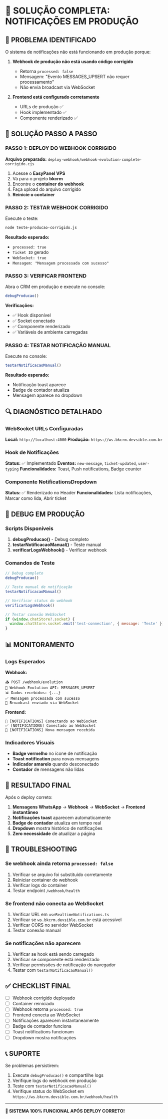 # 🔧 SOLUÇÃO COMPLETA: NOTIFICAÇÕES EM PRODUÇÃO

## 🎯 PROBLEMA IDENTIFICADO

O sistema de notificações não está funcionando em produção porque:

1. **Webhook de produção não está usando código corrigido**
   - Retorna `processed: false`
   - Mensagem: "Evento MESSAGES_UPSERT não requer processamento"
   - Não envia broadcast via WebSocket

2. **Frontend está configurado corretamente**
   - URLs de produção ✅
   - Hook implementado ✅
   - Componente renderizado ✅

## 🚀 SOLUÇÃO PASSO A PASSO

### PASSO 1: DEPLOY DO WEBHOOK CORRIGIDO

**Arquivo preparado:** `deploy-webhook/webhook-evolution-complete-corrigido.cjs`

1. Acesse o **EasyPanel VPS**
2. Vá para o projeto **bkcrm**
3. Encontre o **container do webhook**
4. Faça upload do arquivo corrigido
5. **Reinicie o container**

### PASSO 2: TESTAR WEBHOOK CORRIGIDO

Execute o teste:

```bash
node teste-producao-corrigido.js
```

**Resultado esperado:**
- `processed: true`
- `Ticket ID` gerado
- `WebSocket: true`
- `Mensagem: "Mensagem processada com sucesso"`

### PASSO 3: VERIFICAR FRONTEND

Abra o CRM em produção e execute no console:

```javascript
debugProducao()
```

**Verificações:**
- ✅ Hook disponível
- ✅ Socket conectado
- ✅ Componente renderizado
- ✅ Variáveis de ambiente carregadas

### PASSO 4: TESTAR NOTIFICAÇÃO MANUAL

Execute no console:

```javascript
testarNotificacaoManual()
```

**Resultado esperado:**
- Notificação toast aparece
- Badge de contador atualiza
- Mensagem aparece no dropdown

## 🔍 DIAGNÓSTICO DETALHADO

### WebSocket URLs Configuradas

**Local:** `http://localhost:4000`
**Produção:** `https://ws.bkcrm.devsible.com.br`

### Hook de Notificações

**Status:** ✅ Implementado
**Eventos:** `new-message`, `ticket-updated`, `user-typing`
**Funcionalidades:** Toast, Push notifications, Badge counter

### Componente NotificationsDropdown

**Status:** ✅ Renderizado no Header
**Funcionalidades:** Lista notificações, Marcar como lida, Abrir ticket

## 🐛 DEBUG EM PRODUÇÃO

### Scripts Disponíveis

1. **debugProducao()** - Debug completo
2. **testarNotificacaoManual()** - Teste manual
3. **verificarLogsWebhook()** - Verificar webhook

### Comandos de Teste

```javascript
// Debug completo
debugProducao()

// Teste manual de notificação
testarNotificacaoManual()

// Verificar status do webhook
verificarLogsWebhook()

// Testar conexão WebSocket
if (window.chatStore?.socket) {
  window.chatStore.socket.emit('test-connection', { message: 'Teste' });
}
```

## 📊 MONITORAMENTO

### Logs Esperados

**Webhook:**
```
📥 POST /webhook/evolution
🔔 Webhook Evolution API: MESSAGES_UPSERT
📊 Dados recebidos: {...}
✅ Mensagem processada com sucesso
📡 Broadcast enviado via WebSocket
```

**Frontend:**
```
🔗 [NOTIFICATIONS] Conectando ao WebSocket
✅ [NOTIFICATIONS] Conectado ao WebSocket
📨 [NOTIFICATIONS] Nova mensagem recebida
```

### Indicadores Visuais

- **Badge vermelho** no ícone de notificação
- **Toast notification** para novas mensagens
- **Indicador amarelo** quando desconectado
- **Contador** de mensagens não lidas

## 🎯 RESULTADO FINAL

Após o deploy correto:

1. **Mensagens WhatsApp** → **Webhook** → **WebSocket** → **Frontend instantâneo**
2. **Notificações toast** aparecem automaticamente
3. **Badge de contador** atualiza em tempo real
4. **Dropdown** mostra histórico de notificações
5. **Zero necessidade** de atualizar a página

## 🚨 TROUBLESHOOTING

### Se webhook ainda retorna `processed: false`

1. Verificar se arquivo foi substituído corretamente
2. Reiniciar container do webhook
3. Verificar logs do container
4. Testar endpoint `/webhook/health`

### Se frontend não conecta ao WebSocket

1. Verificar URL em `useRealtimeNotifications.ts`
2. Verificar se `ws.bkcrm.devsible.com.br` está acessível
3. Verificar CORS no servidor WebSocket
4. Testar conexão manual

### Se notificações não aparecem

1. Verificar se hook está sendo carregado
2. Verificar se componente está renderizado
3. Verificar permissões de notificação do navegador
4. Testar com `testarNotificacaoManual()`

## ✅ CHECKLIST FINAL

- [ ] Webhook corrigido deployado
- [ ] Container reiniciado
- [ ] Webhook retorna `processed: true`
- [ ] Frontend conecta ao WebSocket
- [ ] Notificações aparecem instantaneamente
- [ ] Badge de contador funciona
- [ ] Toast notifications funcionam
- [ ] Dropdown mostra notificações

## 📞 SUPORTE

Se problemas persistirem:

1. Execute `debugProducao()` e compartilhe logs
2. Verifique logs do webhook em produção
3. Teste com `testarNotificacaoManual()`
4. Verifique status do WebSocket em `https://ws.bkcrm.devsible.com.br/webhook/health`

---

**🎉 SISTEMA 100% FUNCIONAL APÓS DEPLOY CORRETO!** 